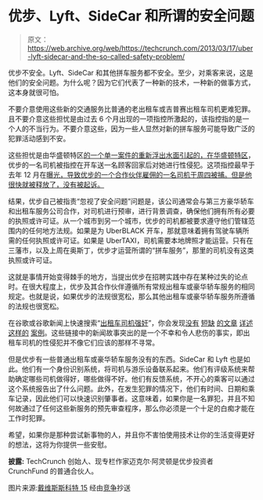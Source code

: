# 优步、Lyft、SideCar 和所谓的安全问题

> 原文：<https://web.archive.org/web/https://techcrunch.com/2013/03/17/uber-lyft-sidecar-and-the-so-called-safety-problem/>

优步不安全。Lyft、SideCar 和其他拼车服务都不安全。至少，对乘客来说，这是他们的安全问题。为什么呢？因为它们代表了一种新的技术，一种新的做事方式，这本身就很可怕。

不要介意使用这些新的交通服务比普通的老出租车或吉普赛出租车司机更难犯罪。且不要介意这些担忧是由过去 6 个月出现的一项指控所激起的，该指控指的是一个人的不当行为。不要介意这些，因为一些人显然对新的拼车服务可能导致广泛的犯罪活动感到不安。

这些担忧是由华盛顿特区[的一个单一案件的重新浮出水面引起的，在华盛顿特区](https://web.archive.org/web/20230309164351/http://www.washingtonpost.com/local/uber-driver-charged-with-raping-woman-in-dc/2013/03/14/2bbf4c8e-8cb0-11e2-9838-d62f083ba93f_story.html)，优步的一名司机被指控在开车送一名顾客回家后对她进行性侵犯。这项指控最早于去年 12 月在[曝光，导致优步的一个合作伙伴雇佣的一名司机于周四被捕。但是他很快就被释放了，没有被起诉。](https://web.archive.org/web/20230309164351/http://www.wtop.com/41/3167669/Uber-driver-questioned-in-connection-with-Cleveland-Park-rape)

结果，优步自己被指责“忽视了安全问题”问题是，该公司通常会与第三方豪华轿车和出租车服务公司合作，对司机进行预审，进行背景调查，确保他们拥有所有必要的执照或许可证。从一个城市到另一个城市，优步的司机都被要求遵守他们管辖范围内的任何地方法规。如果是为 UberBLACK 开车，那就意味着拥有驾驶车辆所需的任何执照或许可证。如果是 UberTAXI，司机需要本地牌照才能运营。只有在三藩市，以及上周在奥斯丁，优步才运营所谓的“拼车服务”，那里的司机没有这类执照或许可证。

这就是事情开始变得棘手的地方，当提出优步在招聘实践中存在某种过失的论点时。在很大程度上，优步及其合作伙伴遵循所有常规出租车或豪华轿车服务的相同规定。也就是说，如果优步的法规很宽松，那么其他出租车或豪华轿车服务所遵循的法规也很宽松。

在谷歌或谷歌新闻上快速搜索“[出租车司机强奸](https://web.archive.org/web/20230309164351/https://www.google.com/search?q=cab+driver+rape&aq=f&oq=cab+driver+rape&aqs=chrome.0.57j62l3.1271&sourceid=chrome&ie=UTF-8#q=cab+driver+rape&hl=en&safe=off&source=lnms&tbm=nws&sa=X&ei=aD9GUcOsLqPmyQHQqYHwAQ&ved=0CA4Q_AUoAQ&bav=on.2,or.r_cp.r_qf.&bvm=bv.43828540,d.aWc&fp=c34c2b628ed3a188&biw=1388&bih=783)”，你会发现[没有](https://web.archive.org/web/20230309164351/http://www.huffingtonpost.com/2013/02/26/eric-chung-taxi-rape-fire_n_2767283.html) [短缺](https://web.archive.org/web/20230309164351/http://washingtonexaminer.com/fake-taxi-driver-gets-78-years-for-raping-passengers/article/2524446) [的文章](https://web.archive.org/web/20230309164351/http://www.huffingtonpost.com/2012/01/10/cab-driver-gurmeet-singh-arrested-williamsburg-rape_n_1196424.html) [详述](https://web.archive.org/web/20230309164351/http://gothamist.com/2012/07/18/video_livery_cab_driver_tried_to_ra.php) [这样的](https://web.archive.org/web/20230309164351/http://www.nola.com/crime/index.ssf/2012/10/cab_driver_rape_suspect_allege.html) [案例](https://web.archive.org/web/20230309164351/http://www.annarbor.com/news/crime/ann-arbor-police-continue-to-investigate-alleged-rape-of-u-m-student/)。这些链接中的新闻故事突出的是一个不幸和令人悲伤的事实，即出租车司机的性侵犯并不像它们应该的那样不寻常。

但是优步有一些普通出租车或豪华轿车服务没有的东西。SideCar 和 Lyft 也是如此。他们有一个身份识别系统，将司机与游乐设备联系起来。他们有评级系统来帮助确定哪些司机做得好，哪些做得不好。他们有反馈系统，不开心的乘客可以通过这个系统报告出了什么问题。此外，在发生犯罪的情况下，他们有时间、日期和乘车记录，因此他们可以快速识别肇事者。这意味着，如果你是一名罪犯，并且不知何故通过了任何这些新服务的预先审查程序，那么你必须是一个十足的白痴才能在工作时犯罪。

希望，如果你是那种尝试新事物的人，并且你不害怕使用技术让你的生活变得更好的想法，这将为你提供一些安慰。

**披露:** TechCrunch 创始人、现专栏作家迈克尔·阿灵顿是优步投资者 CrunchFund 的普通合伙人。

图片来源:[戴维斯斯科特 15](https://web.archive.org/web/20230309164351/http://www.flickr.com/photos/33129669@N05/3090392251/) 经由[竞争](https://web.archive.org/web/20230309164351/http://compfight.com/)抄送